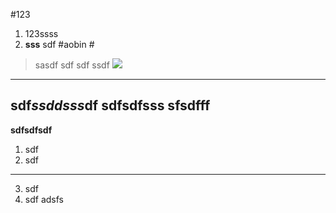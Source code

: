 #123
1. 123ssss<br/>
2. **sss** sdf
#aobin  #
> sasdf sdf sdf 
> ssdf 
![](http://i.imgur.com/7W9HfqP.png)


----------
sdf*ssddsss*df
sdfsdfsss
sfsdfff
----------

**sdfsdfsdf**
1. sdf
2. sdf

----------

3. sdf
4. sdf
adsfs

